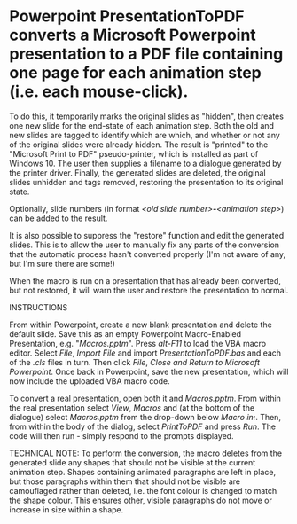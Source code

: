# Powerpoint PresentationToPDF converts a Microsoft Powerpoint presentation to a PDF file containing one page for each animation step (i.e. each mouse-click).
To do this, it temporarily marks the original slides as "hidden", then creates one new slide for the end-state of each animation step. Both the old and new slides are tagged to identify which are which, and whether or not any of the original slides were already hidden. The result is "printed" to the "Microsoft Print to PDF" pseudo-printer, which is installed as part of Windows 10. The user then supplies a filename to a dialogue generated by the printer driver. Finally, the generated slides are deleted, the original slides unhidden and tags removed, restoring the presentation to its original state.

Optionally, slide numbers (in format *\<old slide number\>**-**\<animation step\>*) can be added to the result.

It is also possible to suppress the "restore" function and edit the generated slides. This is to allow the user to manually fix any parts of the conversion that the automatic process hasn't converted properly (I'm not aware of any, but I'm sure there are some!)

When the macro is run on a presentation that has already been converted, but not restored, it will warn the user and restore the presentation to normal.

INSTRUCTIONS

From within Powerpoint, create a new blank presentation and delete the default slide. Save this as an empty Powerpoint Macro-Enabled Presentation, e.g. "*Macros.pptm*". Press *alt-F11* to load the VBA macro editor. Select *File*, *Import File* and import *PresentationToPDF.bas* and each of the *.cls* files in turn. Then click *File*, *Close and Return to Microsoft Powerpoint*. Once back in Powerpoint, save the new presentation, which will now include the uploaded VBA macro code.

To convert a real presentation, open both it and *Macros.pptm*. From within the real presentation select *View*, *Macros* and (at the bottom of the dialogue) select *Macros.pptm* from the drop-down below *Macro in:*. Then, from within the body of the dialog, select *PrintToPDF* and press *Run*. The code will then run - simply respond to the prompts displayed.

TECHNICAL NOTE: To perform the conversion, the macro deletes from the generated slide any shapes that should not be visible at the current animation step. Shapes containing animated paragraphs are left in place, but those paragraphs within them that should not be visible are camouflaged rather than deleted, i.e. the font colour is changed to match the shape colour. This ensures other, visible paragraphs do not move or increase in size within a shape.
